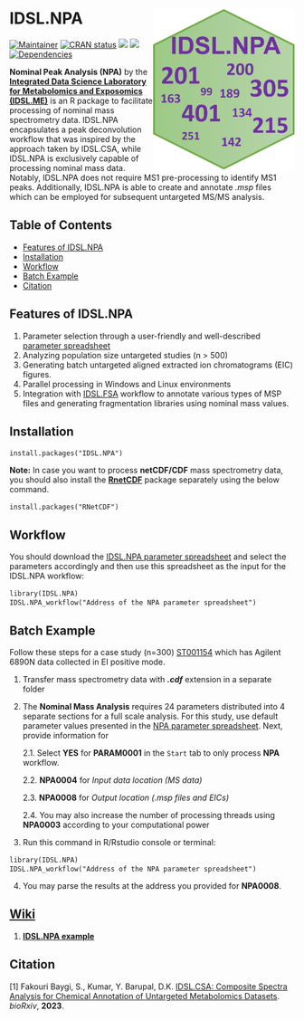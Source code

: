 # IDSL.NPA<img src='NPA_educational_files/Figures/IDSL.NPA-logo.png' width="250px" align="right" />

<!-- badges: start -->
[![Maintainer](https://img.shields.io/badge/maintainer-Sadjad_Fakouri_Baygi-blue)](https://github.com/sajfb)
[![CRAN status](https://www.r-pkg.org/badges/version/IDSL.NPA)](https://cran.r-project.org/package=IDSL.NPA)
![](http://cranlogs.r-pkg.org/badges/IDSL.NPA?color=orange)
![](http://cranlogs.r-pkg.org/badges/grand-total/IDSL.NPA?color=brightgreen)
[![Dependencies](https://tinyverse.netlify.com/badge/IDSL.NPA)](https://cran.r-project.org/package=IDSL.NPA)
<!-- badges: end -->

**Nominal Peak Analysis (NPA)** by the [**Integrated Data Science Laboratory for Metabolomics and Exposomics (IDSL.ME)**](https://www.idsl.me/) is an R package to facilitate processing of nominal mass spectrometry data. IDSL.NPA encapsulates a peak deconvolution workflow that was inspired by the approach taken by IDSL.CSA, while IDSL.NPA is exclusively capable of processing nominal mass data. Notably, IDSL.NPA does not require MS1 pre-processing to identify MS1 peaks. Additionally, IDSL.NPA is able to create and annotate *.msp* files which can be employed for subsequent untargeted MS/MS analysis.

## Table of Contents

- [Features of IDSL.NPA](https://github.com/idslme/IDSL.NPA#features-of-idslnpa)
- [Installation](https://github.com/idslme/IDSL.NPA#installation)
- [Workflow](https://github.com/idslme/IDSL.NPA#workflow)
- [Batch Example](https://github.com/idslme/IDSL.NPA#batch-example)
- [Citation](https://github.com/idslme/IDSL.NPA#citation)

## Features of IDSL.NPA

1) Parameter selection through a user-friendly and well-described [parameter spreadsheet](https://raw.githubusercontent.com/idslme/IDSL.NPA/main/NPA_parameters.xlsx)
2) Analyzing population size untargeted studies (n > 500)
3) Generating batch untargeted aligned extracted ion chromatograms (EIC) figures.
4) Parallel processing in Windows and Linux environments
5) Integration with [IDSL.FSA](https://github.com/idslme/IDSL.FSA) workflow to annotate various types of MSP files and generating fragmentation libraries using nominal mass values.

## Installation

	install.packages("IDSL.NPA")
	
**Note:** In case you want to process **netCDF/CDF** mass spectrometry data, you should also install the [**RnetCDF**](https://CRAN.R-project.org/package=RNetCDF) package separately using the below command.

	install.packages("RNetCDF")
	
## Workflow
You should download the [IDSL.NPA parameter spreadsheet](https://raw.githubusercontent.com/idslme/IDSL.NPA/main/NPA_parameters.xlsx) and select the parameters accordingly and then use this spreadsheet as the input for the IDSL.NPA workflow:	

	library(IDSL.NPA)
	IDSL.NPA_workflow("Address of the NPA parameter spreadsheet")

## Batch Example

Follow these steps for a case study (n=300) [ST001154](https://www.metabolomicsworkbench.org/data/DRCCStudySummary.php?Mode=SetupRawDataDownload&StudyID=ST001154) which has Agilent 6890N data collected in EI positive mode.

1. Transfer mass spectrometry data with ***.cdf*** extension in a separate folder

2. The **Nominal Mass Analysis** requires 24 parameters distributed into 4 separate sections for a full scale analysis. For this study, use default parameter values presented in the [NPA parameter spreadsheet](https://raw.githubusercontent.com/idslme/IDSL.NPA/main/NPA_parameters.xlsx). Next, provide information for 
	
	2.1. Select **YES** for **PARAM0001** in the `Start` tab to only process **NPA** workflow.
	
	2.2. **NPA0004** for *Input data location (MS data)*
	
	2.3. **NPA0008** for *Output location (.msp files and EICs)*
	
	2.4. You may also increase the number of processing threads using **NPA0003** according to your computational power

3. Run this command in R/Rstudio console or terminal:

```
library(IDSL.NPA)
IDSL.NPA_workflow("Address of the NPA parameter spreadsheet")
```

4. You may parse the results at the address you provided for **NPA0008**.

## [**Wiki**](https://github.com/idslme/IDSL.NPA/wiki)

1. [**IDSL.NPA example**](https://github.com/idslme/IDSL.NPA/wiki/NPA-for-hydroxylamine)

## Citation

[1] Fakouri Baygi, S., Kumar, Y. Barupal, D.K. [IDSL.CSA: Composite Spectra Analysis for Chemical Annotation of Untargeted Metabolomics Datasets](https://doi.org/10.1101/2023.02.09.527886). *bioRxiv*, **2023**.